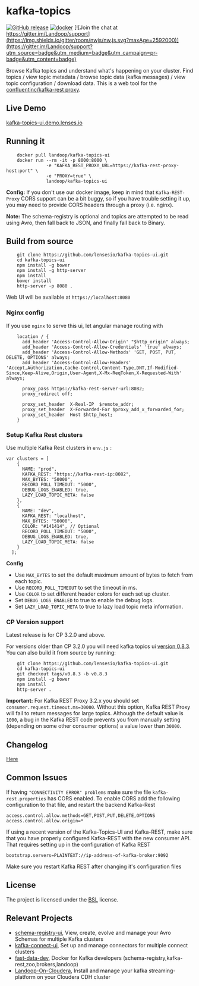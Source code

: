 # kafka-topics

[![GitHub release](https://img.shields.io/github/v/release/lensesio/kafka-topics-ui)](https://github.com/lensesio/kafka-topics-ui)
[![docker](https://img.shields.io/docker/pulls/landoop/kafka-topics-ui.svg?style=flat)](https://hub.docker.com/r/landoop/kafka-topics-ui/)
[![Join the chat at https://gitter.im/Landoop/support](https://img.shields.io/gitter/room/nwjs/nw.js.svg?maxAge=2592000)](https://gitter.im/Landoop/support?utm_source=badge&utm_medium=badge&utm_campaign=pr-badge&utm_content=badge)

Browse Kafka topics and understand what's happening on your cluster. Find topics / view topic metadata / browse topic data (kafka messages) / view topic configuration / download data. This is a web tool for the [confluentinc/kafka-rest proxy](https://github.com/confluentinc/kafka-rest).

## Live Demo
[kafka-topics-ui.demo.lenses.io](https://kafka-topics-ui.demo.lenses.io)

## Running it

```
    docker pull landoop/kafka-topics-ui
    docker run --rm -it -p 8000:8000 \
               -e "KAFKA_REST_PROXY_URL=https://kafka-rest-proxy-host:port" \
               -e "PROXY=true" \
               landoop/kafka-topics-ui
```

**Config:** If you don't use our docker image, keep in mind that `Kafka-REST-Proxy`
CORS support can be a bit buggy, so if you have trouble setting it up, you may need
to provide CORS headers through a proxy (i.e. nginx).

**Note:** The schema-registry is optional and topics are attempted to be read using Avro,
then fall back to JSON, and finally fall back to Binary.

## Build from source

```
    git clone https://github.com/lensesio/kafka-topics-ui.git
    cd kafka-topics-ui
    npm install -g bower
    npm install -g http-server
    npm install
    bower install
    http-server -p 8080 .
```
Web UI will be available at `https://localhost:8080`

### Nginx config

If you use `nginx` to serve this ui, let angular manage routing with
```
    location / {
      add_header 'Access-Control-Allow-Origin' "$http_origin" always;
      add_header 'Access-Control-Allow-Credentials' 'true' always;
      add_header 'Access-Control-Allow-Methods' 'GET, POST, PUT, DELETE, OPTIONS' always;
      add_header 'Access-Control-Allow-Headers' 'Accept,Authorization,Cache-Control,Content-Type,DNT,If-Modified-Since,Keep-Alive,Origin,User-Agent,X-Mx-ReqToken,X-Requested-With' always;

      proxy_pass https://kafka-rest-server-url:8082;
      proxy_redirect off;

      proxy_set_header  X-Real-IP  $remote_addr;
      proxy_set_header  X-Forwarded-For $proxy_add_x_forwarded_for;
      proxy_set_header  Host $http_host;
    }
```

### Setup Kafka Rest clusters

Use multiple Kafka Rest clusters in `env.js` :
```
var clusters = [
    {
      NAME: "prod",
      KAFKA_REST: "https://kafka-rest-ip:8082",
      MAX_BYTES: "50000",
      RECORD_POLL_TIMEOUT: "5000",
      DEBUG_LOGS_ENABLED: true,
      LAZY_LOAD_TOPIC_META: false
    },
    {
      NAME: "dev",
      KAFKA_REST: "localhost",
      MAX_BYTES: "50000",
      COLOR: "#141414", // Optional
      RECORD_POLL_TIMEOUT: "5000",
      DEBUG_LOGS_ENABLED: true,
      LAZY_LOAD_TOPIC_META: false
    }
  ];
```

**Config**

* Use `MAX_BYTES` to set the default maximum amount of bytes to fetch from each topic.
* Use `RECORD_POLL_TIMEOUT` to set the timeout in ms.
* Use `COLOR` to set different header colors for each set up cluster.
* Set `DEBUG_LOGS_ENABLED` to true to enable the debug logs.
* Set `LAZY_LOAD_TOPIC_META` to true to lazy load topic meta information.

### CP Version support
Latest release is for CP 3.2.0 and above.

For versions older than CP 3.2.0 you will need kafka topics ui [version 0.8.3](https://github.com/lensesio/kafka-topics-ui/releases/tag/v0.8.3).
You can also build it from source by running:
```
    git clone https://github.com/lensesio/kafka-topics-ui.git
    cd kafka-topics-ui
    git checkout tags/v0.8.3 -b v0.8.3
    npm install -g bower
    npm install
    http-server .
```

**Important:** For Kafka REST Proxy 3.2.x you should set
`consumer.request.timeout.ms=30000`. Without this option, Kafka REST Proxy will
fail to return messages for large topics. Although the default value is `1000`,
a bug in the Kafka REST code prevents you from manually setting (depending on
some other consumer options) a value lower than `30000`.


## Changelog
[Here](https://github.com/lensesio/kafka-topics-ui/releases)

## Common Issues

If having `"CONNECTIVITY ERROR" problems` make sure the file `kafka-rest.properties` has CORS enabled.
To enable CORS add the following configuration to that file, and restart the backend Kafka-Rest

```
access.control.allow.methods=GET,POST,PUT,DELETE,OPTIONS
access.control.allow.origin=*
```

If using a recent version of the Kafka-Topics-UI and Kafka-REST, make sure that you have properly configured
Kafka-REST with the new consumer API. That requires setting up in the configuration of Kafka REST

```
bootstrap.servers=PLAINTEXT://ip-address-of-kafka-broker:9092
```

Make sure you restart Kafka REST after changing it's configuration files

## License

The project is licensed under the [BSL](https://lenses.io/bsl) license.

## Relevant Projects

* [schema-registry-ui](https://github.com/lensesio/schema-registry-ui), View, create, evolve and manage your Avro Schemas for multiple Kafka clusters
* [kafka-connect-ui](https://github.com/lensesio/kafka-connect-ui), Set up and manage connectors for multiple connect clusters
* [fast-data-dev](https://github.com/lensesio/fast-data-dev), Docker for Kafka developers (schema-registry,kafka-rest,zoo,brokers,landoop) 
* [Landoop-On-Cloudera](https://github.com/lensesio/Landoop-On-Cloudera), Install and manage your kafka streaming-platform on your Cloudera CDH cluster
